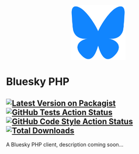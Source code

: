 <div align="center">
    <img src="images/bluesky_logo.svg" height="150" width="150" alt="logo"/>
</div>

# Bluesky PHP

[![Latest Version on Packagist](https://img.shields.io/packagist/v/joeymckenzie/bluesky-php.svg?style=flat-square)](https://packagist.org/packages/joeymckenzie/bluesky-php)
[![GitHub Tests Action Status](https://img.shields.io/github/actions/workflow/status/joeymckenzie/bluesky-php/run-tests.yml?branch=main&label=tests&style=flat-square)](https://github.com/joeymckenzie/bluesky-php/actions?query=workflow%3Arun-tests+branch%3Amain)
[![GitHub Code Style Action Status](https://img.shields.io/github/actions/workflow/status/joeymckenzie/bluesky-php/fix-php-code-style-issues.yml?branch=main&label=code%20style&style=flat-square)](https://github.com/joeymckenzie/bluesky-php/actions?query=workflow%3A"Fix+PHP+code+style+issues"+branch%3Amain)
[![Total Downloads](https://img.shields.io/packagist/dt/joeymckenzie/bluesky-php.svg?style=flat-square)](https://packagist.org/packages/joeymckenzie/bluesky-php)
---

A Bluesky PHP client, description coming soon...
